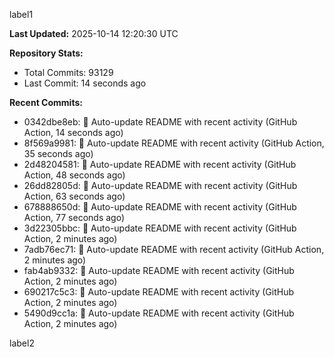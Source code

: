 
label1 
<!-- ACTIVITY_START -->
**Last Updated:** 2025-10-14 12:20:30 UTC

**Repository Stats:**
- Total Commits: 93129
- Last Commit: 14 seconds ago

**Recent Commits:**
- 0342dbe8eb: 🤖 Auto-update README with recent activity (GitHub Action, 14 seconds ago)
- 8f569a9981: 🤖 Auto-update README with recent activity (GitHub Action, 35 seconds ago)
- 2d48204581: 🤖 Auto-update README with recent activity (GitHub Action, 48 seconds ago)
- 26dd82805d: 🤖 Auto-update README with recent activity (GitHub Action, 63 seconds ago)
- 678888650d: 🤖 Auto-update README with recent activity (GitHub Action, 77 seconds ago)
- 3d22305bbc: 🤖 Auto-update README with recent activity (GitHub Action, 2 minutes ago)
- 7adb76ec71: 🤖 Auto-update README with recent activity (GitHub Action, 2 minutes ago)
- fab4ab9332: 🤖 Auto-update README with recent activity (GitHub Action, 2 minutes ago)
- 690217c5c3: 🤖 Auto-update README with recent activity (GitHub Action, 2 minutes ago)
- 5490d9cc1a: 🤖 Auto-update README with recent activity (GitHub Action, 2 minutes ago)
<!-- ACTIVITY_END -->

label2

